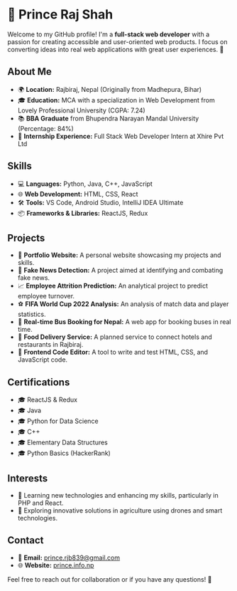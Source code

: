 # 👋 Prince Raj Shah

Welcome to my GitHub profile! I'm a **full-stack web developer** with a passion for creating accessible and user-oriented web products.
I focus on converting ideas into real web applications with great user experiences. 🚀

## About Me

- 🌍 **Location:** Rajbiraj, Nepal (Originally from Madhepura, Bihar)
- 🎓 **Education:** MCA with a specialization in Web Development from Lovely Professional University (CGPA: 7.24)
- 📚 **BBA Graduate** from Bhupendra Narayan Mandal University (Percentage: 84%)
- 💼 **Internship Experience:** Full Stack Web Developer Intern at Xhire Pvt Ltd

## Skills

- 💻 **Languages:** Python, Java, C++, JavaScript
- 🌐 **Web Development:** HTML, CSS, React
- 🛠️ **Tools:** VS Code, Android Studio, IntelliJ IDEA Ultimate
- 📦 **Frameworks & Libraries:** ReactJS, Redux

## Projects

- 🌟 **Portfolio Website:** A personal website showcasing my projects and skills.
- 📰 **Fake News Detection:** A project aimed at identifying and combating fake news.
- 📈 **Employee Attrition Prediction:** An analytical project to predict employee turnover.
- ⚽ **FIFA World Cup 2022 Analysis:** An analysis of match data and player statistics.
- 🚌 **Real-time Bus Booking for Nepal:** A web app for booking buses in real time.
- 🍔 **Food Delivery Service:** A planned service to connect hotels and restaurants in Rajbiraj.
- 📝 **Frontend Code Editor:** A tool to write and test HTML, CSS, and JavaScript code.

## Certifications

- 🎓 ReactJS & Redux
- 🎓 Java
- 🎓 Python for Data Science
- 🎓 C++
- 🎓 Elementary Data Structures
- 🎓 Python Basics (HackerRank)

## Interests

- 🌱 Learning new technologies and enhancing my skills, particularly in PHP and React.
- 🚜 Exploring innovative solutions in agriculture using drones and smart technologies.

## Contact

- 📧 **Email:** [prince.rjb839@gmail.com](mailto:prince.rjb839@gmail.com)
- 🌐 **Website:** [prince.info.np](https://prince.info.np)

Feel free to reach out for collaboration or if you have any questions! 🤝
